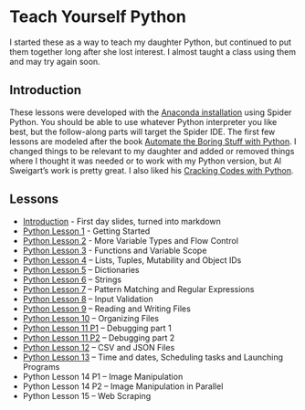 # Teach Yourself Python
I started these as a way to teach my daughter Python, but continued to put them together long after she lost interest. I almost taught a class using them and may try again soon.

## Introduction
These lessons were developed with the [Anaconda installation](https://www.anaconda.com/products/distribution) using Spider Python. You should be able to use whatever Python interpreter you like best, but the follow-along parts will target the Spider IDE. The first few lessons are modeled after the book [Automate the Boring Stuff with Python](https://automatetheboringstuff.com/). I changed things to be relevant to my daughter and added or removed things where I thought it was needed or to work with my Python version, but Al Sweigart’s work is pretty great. I also liked his [Cracking Codes with Python](https://inventwithpython.com/cracking/).

## Lessons
* [Introduction](lesson00.md) - First day slides, turned into markdown
* [Python Lesson 1](lesson01.md) - Getting Started
* [Python Lesson 2](lesson02.md) - More Variable Types and Flow Control
* [Python Lesson 3](lesson03.md) - Functions and Variable Scope
* [Python Lesson 4](lesson04.md) – Lists, Tuples, Mutability and Object IDs
* [Python Lesson 5](lesson05.md) – Dictionaries
* [Python Lesson 6](lesson06.md) – Strings
* [Python Lesson 7](lesson07.md) – Pattern Matching and Regular Expressions
* [Python Lesson 8](lesson08.md) – Input Validation
* [Python Lesson 9](lesson09.md) – Reading and Writing Files
* [Python Lesson 10](lesson10.md) – Organizing Files
* [Python Lesson 11 P1](lesson11p1.md) – Debugging part 1
* [Python Lesson 11 P2](lesson11p2.md) – Debugging part 2
* [Python Lesson 12](lesson12.md) – CSV and JSON Files
* [Python Lesson 13](lesson13.md) – Time and dates, Scheduling tasks and Launching Programs
* Python Lesson 14 P1 – Image Manipulation
* Python Lesson 14 P2 – Image Manipulation in Parallel
* Python Lesson 15 – Web Scraping
